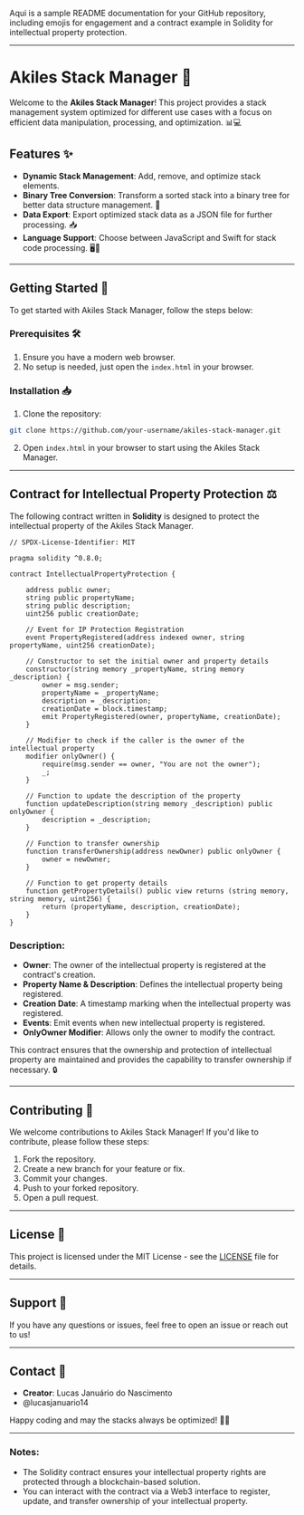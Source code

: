 Aqui is a sample README documentation for your GitHub repository, including emojis for engagement and a contract example in Solidity for intellectual property protection.

---

# Akiles Stack Manager 🚀

Welcome to the **Akiles Stack Manager**! This project provides a stack management system optimized for different use cases with a focus on efficient data manipulation, processing, and optimization. 📊💻

## Features ✨

- **Dynamic Stack Management**: Add, remove, and optimize stack elements.
- **Binary Tree Conversion**: Transform a sorted stack into a binary tree for better data structure management. 🌳
- **Data Export**: Export optimized stack data as a JSON file for further processing. 📥
- **Language Support**: Choose between JavaScript and Swift for stack code processing. 🖥️📱

---

## Getting Started 🚀

To get started with Akiles Stack Manager, follow the steps below:

### Prerequisites 🛠️

1. Ensure you have a modern web browser.
2. No setup is needed, just open the `index.html` in your browser.

### Installation 📥

1. Clone the repository:

```bash
git clone https://github.com/your-username/akiles-stack-manager.git
```

2. Open `index.html` in your browser to start using the Akiles Stack Manager.

---

## Contract for Intellectual Property Protection ⚖️

The following contract written in **Solidity** is designed to protect the intellectual property of the Akiles Stack Manager.

```solidity
// SPDX-License-Identifier: MIT

pragma solidity ^0.8.0;

contract IntellectualPropertyProtection {

    address public owner;
    string public propertyName;
    string public description;
    uint256 public creationDate;

    // Event for IP Protection Registration
    event PropertyRegistered(address indexed owner, string propertyName, uint256 creationDate);

    // Constructor to set the initial owner and property details
    constructor(string memory _propertyName, string memory _description) {
        owner = msg.sender;
        propertyName = _propertyName;
        description = _description;
        creationDate = block.timestamp;
        emit PropertyRegistered(owner, propertyName, creationDate);
    }

    // Modifier to check if the caller is the owner of the intellectual property
    modifier onlyOwner() {
        require(msg.sender == owner, "You are not the owner");
        _;
    }

    // Function to update the description of the property
    function updateDescription(string memory _description) public onlyOwner {
        description = _description;
    }

    // Function to transfer ownership
    function transferOwnership(address newOwner) public onlyOwner {
        owner = newOwner;
    }

    // Function to get property details
    function getPropertyDetails() public view returns (string memory, string memory, uint256) {
        return (propertyName, description, creationDate);
    }
}
```

### Description:

- **Owner**: The owner of the intellectual property is registered at the contract's creation.
- **Property Name & Description**: Defines the intellectual property being registered.
- **Creation Date**: A timestamp marking when the intellectual property was registered.
- **Events**: Emit events when new intellectual property is registered.
- **OnlyOwner Modifier**: Allows only the owner to modify the contract.

This contract ensures that the ownership and protection of intellectual property are maintained and provides the capability to transfer ownership if necessary. 🔒

---

## Contributing 🤝

We welcome contributions to Akiles Stack Manager! If you'd like to contribute, please follow these steps:

1. Fork the repository.
2. Create a new branch for your feature or fix.
3. Commit your changes.
4. Push to your forked repository.
5. Open a pull request.

---

## License 📄

This project is licensed under the MIT License - see the [LICENSE](LICENSE) file for details.

---

## Support 💬

If you have any questions or issues, feel free to open an issue or reach out to us!

---

## Contact 📧

- **Creator**: Lucas Januário do Nascimento
- @lucasjanuario14

Happy coding and may the stacks always be optimized! 🎉🚀

---

### Notes:

- The Solidity contract ensures your intellectual property rights are protected through a blockchain-based solution. 
- You can interact with the contract via a Web3 interface to register, update, and transfer ownership of your intellectual property.
